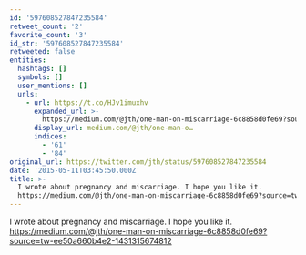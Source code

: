 ```yaml
---
id: '597608527847235584'
retweet_count: '2'
favorite_count: '3'
id_str: '597608527847235584'
retweeted: false
entities:
  hashtags: []
  symbols: []
  user_mentions: []
  urls:
    - url: https://t.co/HJv1imuxhv
      expanded_url: >-
        https://medium.com/@jth/one-man-on-miscarriage-6c8858d0fe69?source=tw-ee50a660b4e2-1431315674812
      display_url: medium.com/@jth/one-man-o…
      indices:
        - '61'
        - '84'
original_url: https://twitter.com/jth/status/597608527847235584
date: '2015-05-11T03:45:50.000Z'
title: >-
  I wrote about pregnancy and miscarriage. I hope you like it.
  https://medium.com/@jth/one-man-on-miscarriage-6c8858d0fe69?source=tw-ee50a660b4e2-1431315674812
---
```


I wrote about pregnancy and miscarriage. I hope you like it. https://medium.com/@jth/one-man-on-miscarriage-6c8858d0fe69?source=tw-ee50a660b4e2-1431315674812